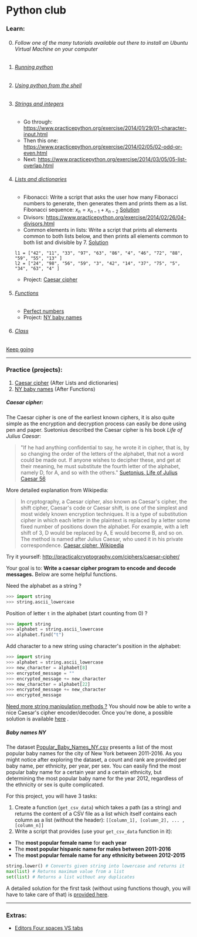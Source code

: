 # Python club

### Learn:

0. ###### Follow one of the many tutorials available out there to install an Ubuntu Virtual Machine on your computer
1. ###### [Running python](001-installing-python3.md)
2. ###### [Using python from the shell](002-using-pythonshell.md)
3. ###### [Strings and integers](003-strings-and-integers.md) 
    * Go through: https://www.practicepython.org/exercise/2014/01/29/01-character-input.html
    * Then this one: https://www.practicepython.org/exercise/2014/02/05/02-odd-or-even.html
    * Next: https://www.practicepython.org/exercise/2014/03/05/05-list-overlap.html
4. ###### [Lists and dictionaries](04-lists-and-dicts.md)
    * Fibonacci: Write a script that asks the user how many Fibonacci numbers to generate, then generates them and prints them as a list. Fibonacci sequence: $x_n = x_{n-1} + x_{n-2}$
    [Solution](./examples/ex_fibonacci.py)
    * Divisors: https://www.practicepython.org/exercise/2014/02/26/04-divisors.html
    * Common elements in lists: Write a script that prints all elements common to both lists below, and then prints all elements common to both list and divisible by 7. 
    [Solution](./examples/ex_listcommon.py)
    ```
    l1 = ["42", "11", "33", "97", "63", "86", "4", "46", "72", "88", "59", "55", "13" ]
    l2 = ["24", "98", "56", "59", "3", "42", "14", "37", "75", "5", "34", "63", "4" ]
    ```
    * Project: [Caesar cipher](#Caesar-cipher)
5. ###### [Functions](05-functions.md)
   * [Perfect numbers](./assets/ex_perfectnumbers.md)
   * Project: [NY baby names](#Baby-names-NY)
1. ###### [Class](06-classes.md)

[Keep going](learn_more.md)

---

### Practice (projects):

1. [Caesar cipher](#Caesar-cipher) (After Lists and dictionaries)
2. [NY baby names](#Baby-names-NY) (After Functions)
   

##### Caesar cipher:

The Caesar cipher is one of the earliest known ciphers, it is also quite simple as the encryption and decryption process can easily be done using pen and paper. Suetonius described the Caesar cipher is his book *Life of Julius Caesar*: 

>"If he had anything confidential to say, he wrote it in cipher, that is, by so changing the order of the letters of the alphabet, that not a word could be made out. If anyone wishes to decipher these, and get at their meaning, he must substitute the fourth letter of the alphabet, namely D, for A, and so with the others."
[Suetonius, Life of Julius Caesar 56](https://en.wikipedia.org/wiki/Caesar_cipher)

More detailed explanation from Wikipedia:

> In cryptography, a Caesar cipher, also known as Caesar's cipher, the shift cipher, Caesar's code or Caesar shift, is one of the simplest and most widely known encryption techniques. It is a type of substitution cipher in which each letter in the plaintext is replaced by a letter some fixed number of positions down the alphabet. For example, with a left shift of 3, D would be replaced by A, E would become B, and so on. The method is named after Julius Caesar, who used it in his private correspondence.
[Caesar cipher, Wikipedia]((https://en.wikipedia.org/wiki/Caesar_cipher))

Try it yourself: http://practicalcryptography.com/ciphers/caesar-cipher/

Your goal is to: **Write a caesar cipher program to encode and decode messages.**
Below are some helpful functions.

Need the alphabet as a string ? 
```python
>>> import string
>>> string.ascii_lowercase
```
Position of letter `t` in the alphabet (start counting from 0) ?
```python
>>> import string
>>> alphabet = string.ascii_lowercase
>>> alphabet.find("t")
```

Add character to a new string using character's position in the alphabet:

```python
>>> import string
>>> alphabet = string.ascii_lowercase
>>> new_character = alphabet[8]
>>> encrypted_message = ""
>>> encrypted_message += new_character
>>> new_character = alphabet[22]
>>> encrypted_message += new_character
>>> encrypted_message
```

[Need more string manipulation methods ?](https://docs.python.org/3/library/string.html)
You should now be able to write a nice Caesar's cipher encoder/decoder.
Once you're done, a possible solution is available [here](./examples/ex_caesarcipher.py) .


##### Baby names NY

The dataset [Popular_Baby_Names_NY.csv](./datasets/Popular_Baby_Names_NY.csv) presents a list of the most popular baby names for the city of New York between 2011-2016. As you might notice after exploring the dataset, a count and rank are provided per baby name, per ethnicity, per year, per sex. You can easily find the most popular baby name for a certain year and a certain ethnicity, but determining the most popular baby name for the year 2012, regardless of the ethnicity or sex is quite complicated.

For this project, you will have 3 tasks:
1. Create a function (`get_csv_data`) which takes a path (as a string) and returns the content of a CSV file as a list which itself contains each column as a list (without the header): `[[column_1], [column_2], ... , [column_n]]`
2. Write a script that provides (use your `get_csv_data` function in it):
* The **most popular female name** for **each year**
* The **most popular hispanic name for males between 2011-2016** 
* The **most popular female name for any ethnicity between 2012-2015**

```python
string.lower() # Converts given string into lowercase and returns it
max(list) # Returns maximum value from a list
set(list) # Returns a list without any duplicates
```
A detailed solution for the first task (without using functions though, you will have to take care of that) is [provided here](./datasets_ex_babynames.py).

---

### Extras:
* [Editors Four spaces VS tabs](001b-space-tabs.md)

